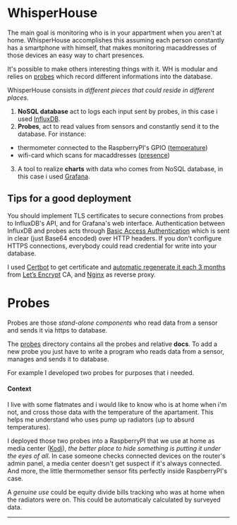 # WhisperHouse

The main goal is monitoring who is in your appartment when you aren't at home.
WhisperHouse accomplishes this assuming each person constantly has a smartphone with himself, that makes monitoring macaddresses of those devices an easy way to chart presences.

It's possible to make others interesting things with it. WH is modular and relies on [probes](#probes) which record different informations into the database.

WhisperHouse consists in *different pieces that could reside in different places*.
 1. **NoSQL database** act to logs each input sent by probes, in this case i used [InfluxDB](https://github.com/influxdata/influxdb).
 2. **Probes**, act to read values from sensors and constantly send it to the database. For instance:
  * thermometer connected to the RaspberryPI's GPIO ([temperature](/temperature))
  * wifi-card which scans for macaddresses ([presence](/presence))
 3. A tool to realize **charts** with data who comes from NoSQL database, in this case i used [Grafana](https://github.com/grafana/grafana).

## Tips for a good deployment

You should implement TLS certificates to secure connections from probes to InfluxDB's API, and for Grafana's web interface.
Authentication between InfluxDB and probes acts through [Basic Access Authentication](https://en.wikipedia.org/wiki/Basic_access_authentication) which is sent in clear (just Base64 encoded) over HTTP headers.
If you don't configure HTTPS connections, everybody could read credential for write into your database.

I used [Certbot](https://github.com/certbot/certbot) to get certificate and [automatic regenerate it each 3 months](https://wiki.archlinux.org/index.php/Let%E2%80%99s_Encrypt#Automatic_renewal) from [Let’s Encrypt](https://letsencrypt.org) CA, and [Nginx](https://nginx.org) as reverse proxy.

# Probes

Probes are those *stand-alone components* who read data from a sensor and sends it via https to database.

The [probes](/probes) directory contains all the probes and relative **docs**.
To add a new probe you just have to write a program who reads data from a sensor, manages and sends it to database.

For example I developed two probes for purposes that i needed.
#### Context
I live with some flatmates and i would like to know who is at home when i'm not, and cross those data with the temperature of the apartament. This helps me understand who uses  pump up radiators (up to absurd temperatures).

I deployed those two probes into a RaspberryPI that we use at home as media center ([Kodi](https://kodi.tv)), *the better place to hide something is putting it under the eyes of all*. In case someone checks connected devices on the router's admin panel, a media center doesn't get suspect if it's always connected. And more, the little thermomether sensor fits perfectly inside RaspberryPI's case.

A *genuine use* could be equity divide bills tracking who was at home when the radiators were on. This could be automaticaly calculated by surveyed data.

---
